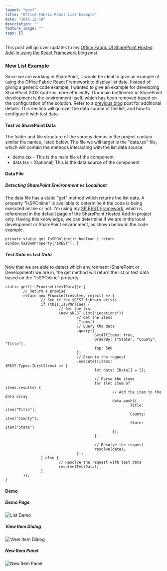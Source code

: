 ```yaml
---
layout: "post"
title: "Office Fabric React List Example"
date: "2016-12-18"
description: ""
feature_image: ""
tags: []
---
```


This post will go over updates to my [Office Fabric UI SharePoint Hosted Add-In using the React Framework](https://dattabase.com/blog/office-fabric-react-sharepoint-hosted-add) blog post.

<!--more-->

### New List Example

Since we are working in SharePoint, it would be ideal to give an example of using the Office Fabric React Framework to display list data. Instead of giving a generic code example, I wanted to give an example for developing SharePoint 2013 Add-Ins more efficiently. Our main bottleneck in SharePoint development is the environment itself, which has been removed based on the configuration of the solution. Refer to a [previous blog](https://dattabase.com/blog/sharepoint-app-fabric-ui-react-part-1-3/) post for additional details. This section will go over the data source of the list, and how to configure it with test data.

#### Test vs SharePoint Data

The folder and file structure of the various demos in the project contain similar file names, listed below. The file we will target is the "data.tsx" file, which will contain the methods interacting with the list data source.

- demo.tsx - This is the main file of the component
- data.tsx - (Optional) This is the data source of the component

#### Data File

##### Detecting SharePoint Environment vs Localhost

The data file has a static "get" method which returns the list data. A property "IsSPOnline" is available to determine if the code is being executed online or not. I'm using my [SP REST Framework](https://gunjandatta.github.io/sprest), which is referenced in the default page of the SharePoint Hosted Add-In project only. Having this knowledge, we can determine if we are in the local development or SharePoint environment, as shown below in the code example.

```
private static get IsSPOnline(): boolean { return window.hasOwnProperty("$REST"); }

```

##### Test Data vs List Data

Now that we are able to detect which environment (SharePoint or Development) we are in, the get method will return the list or test data based on the "IsSPOnline" property.

```
static get(): PromiseLike<IData[]> {
        // Return a promise
        return new Promise((resolve, reject) => {
                // See if the $REST library exists
                if (this.IsSPOnline) {
                        // Get the list
                        (new $REST.List("Locations"))
                                // Get the items
                                .Items()
                                // Query the data
                                .query({
                                        GetAllItems: true,
                                        OrderBy: ["State", "County", "Title"],
                                        Top: 500
                                })
                                // Execute the request
                                .execute((items: $REST.Types.IListItems) => {
                                        let data: IData[] = [];

                                        // Parse the items
                                        for (let item of items.results) {
                                                // Add the item to the data array
                                                data.push({
                                                        Title: item["Title"],
                                                        County: item["County"],
                                                        State: item["State"]
                                                });
                                        }

                                        // Resolve the request
                                        resolve(data);
                                });
                } else {
                        // Resolve the request with test data
                        resolve(TestData);
                }
        });
}

```

#### Demo

##### Demo Page

![List Demo](https://dattabase.com/blog/wp-content/uploads/2016/12/List.png)

##### View Item Dialog

![View Item Dialog](https://dattabase.com/blog/wp-content/uploads/2016/12/ViewItemDialog.png)

##### New Item Panel

![New Item Panel](https://dattabase.com/blog/wp-content/uploads/2016/12/NewItemPanel.png)

